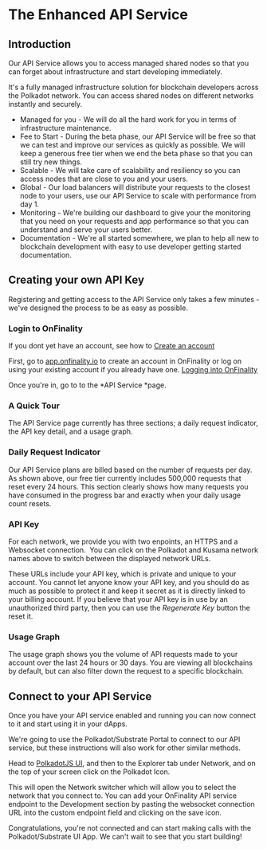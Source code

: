 # The Enhanced API Service

## Introduction

Our API Service allows you to access managed shared nodes so that you can forget about infrastructure and start developing immediately.

It's a fully managed infrastructure solution for blockchain developers across the Polkadot network. You can access shared nodes on different networks instantly and securely.

- Managed for you - We will do all the hard work for you in terms of infrastructure maintenance.
- Fee to Start - During the beta phase, our API Service will be free so that we can test and improve our services as quickly as possible. We will keep a generous free tier when we end the beta phase so that you can still try new things.
- Scalable - We will take care of scalability and resiliency so you can access nodes that are close to you and your users.
- Global - Our load balancers will distribute your requests to the closest node to your users, use our API Service to scale with performance from day 1.
- Monitoring - We're building our dashboard to give your the monitoring that you need on your requests and app performance so that you can understand and serve your users better.
- Documentation - We're all started somewhere, we plan to help all new to blockchain development with easy to use developer getting started documentation.

## Creating your own API Key

Registering and getting access to the API Service only takes a few minutes - we've designed the process to be as easy as possible.

### Login to OnFinality


If you dont yet have an account, see how to [Create an account](create-an-account.md)

First, go to [app.onfinality.io](https://app.onfinality.io/login) to create an account in OnFinality or log on using your existing account if you already have one. [Logging into OnFinality](login.md)

Once you're in, go to to the *API Service *page.

### A Quick Tour


The API Service page currently has three sections; a daily request indicator, the API key detail, and a usage graph.

### Daily Request Indicator

Our API Service plans are billed based on the number of requests per day. As shown above, our free tier currently includes 500,000 requests that reset every 24 hours. This section clearly shows how many requests you have consumed in the progress bar and exactly when your daily usage count resets.

### API Key 

For each network, we provide you with two enpoints, an HTTPS and a Websocket connection.  You can click on the Polkadot and Kusama network names above to switch between the displayed network URLs.

These URLs include your API key, which is private and unique to your account. You cannot let anyone know your API key, and you should do as much as possible to protect it and keep it secret as it is directly linked to your billing account. If you believe that your API key is in use by an unauthorized third party, then you can use the *Regenerate Key* button the reset it.

### Usage Graph

The usage graph shows you the volume of API requests made to your account over the last 24 hours or 30 days. You are viewing all blockchains by default, but can also filter down the request to a specific blockchain.

## Connect to your API Service

Once you have your API service enabled and running you can now connect to it and start using it in your dApps.

We're going to use the Polkadot/Substrate Portal to connect to our API service, but these instructions will also work for other similar methods.

Head to [PolkadotJS UI](https://polkadot.js.org/apps/#/accounts), and then to the Explorer tab under Network, and on the top of your screen click on the Polkadot Icon.


This will open the Network switcher which will allow you to select the network that you connect to. You can add your OnFinality API service endpoint to the Development section by pasting the websocket connection URL into the custom endpoint field and clicking on the save icon.

Congratulations, you're not connected and can start making calls with the Polkadot/Substrate UI App. We can't wait to see that you start building!
